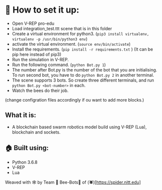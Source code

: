 # :rocket: How to set it up:

- Open V-REP pro-edu
- Load integration_test.ttt scene that is in this folder
- Create a virtual environment for python3. (`pip3 install virtualenv, virtualenv -p /usr/bin/python3 env`)
- activate the virtual environment. (`source env/bin/activate`)
- Install the requirements. (`pip install -r requirements.txt` ) (It can be pip here instead of pip3)
- Run the simulation in V-REP.
- Run the following command. (`python Bot.py 1`)
- The number after Bot.py is the number of the bot that you are initialising. To run second bot, you have to do `python Bot.py 2` in another terminal.
- The scene supports 3 bots. So create three different terminals, and run `python Bot.py <bot-number>` in each.
- Watch the bees do their job.

(change configration files accordingly if ou want to add more blocks.)

## What it is:

- A blockchain based swarm robotics model build using V-REP (Lua), blockchain and sockets.

## :house: Built using:

- Python 3.6.8
- V-REP
- Lua

Weaved with :spider_web: by Team :honeybee: Bee-Bots:honeybee: of (:spider:)[https://spider.nitt.edu]
